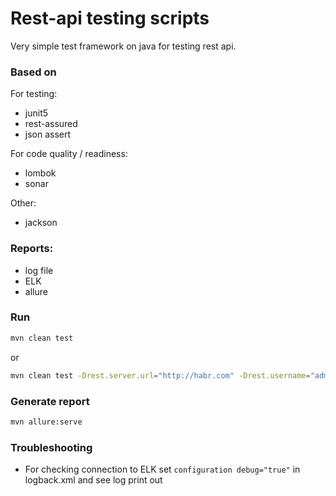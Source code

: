 # Rest-api testing scripts 

Very simple test framework on java for testing rest api.
  
### Based on
For testing:
- junit5
- rest-assured
- json assert

For code quality / readiness:
- lombok
- sonar

Other:
- jackson 

### Reports:
- log file
- ELK
- allure

### Run
```bash  
mvn clean test
```
or
```bash  
mvn clean test -Drest.server.url="http://habr.com" -Drest.username="admin" -Drest.password="admin"
```

### Generate report
```bash  
mvn allure:serve
```

### Troubleshooting
- For checking connection to ELK set `configuration debug="true"` in logback.xml and see log print out

